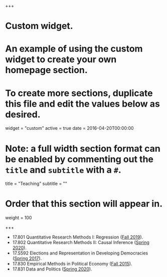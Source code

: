 +++
# Custom widget.
# An example of using the custom widget to create your own homepage section.
# To create more sections, duplicate this file and edit the values below as desired.
widget = "custom"
active = true
date = 2016-04-20T00:00:00

# Note: a full width section format can be enabled by commenting out the `title` and `subtitle` with a `#`.
title = "Teaching"
subtitle = ""

# Order that this section will appear in.
weight = 100

+++
- 17.801 Quantitative Research Methods I: Regression ([Fall 2019](https://www.dropbox.com/s/4povwrzjomm2kyt/17_800_syll19.pdf?dl=0)).
- 17.802 Quantitative Research Methods II: Causal Inference ([Spring 2020](https://www.dropbox.com/s/80xrhc0shr2npr9/17_802_syll2020.pdf?dl=0)). 
- 17.S592 Elections and Representation in Developing Democracies ([Spring 2017](/syllabi/17_S592_.syll2017.pdf)).
- 17.830 Empirical Methods in Political Economy ([Fall 2015](/syllabi/17_830_syll2015.pdf)).
- 17.831 Data and Politics ([Spring 2020](https://www.dropbox.com/s/hhaohxjrkjbyqqc/syllabus.pdf?dl=0)).
